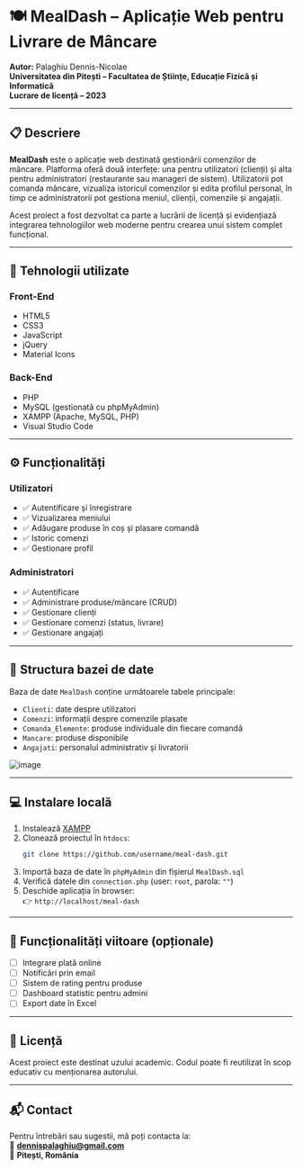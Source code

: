 # 🍽️ MealDash – Aplicație Web pentru Livrare de Mâncare

**Autor:** Palaghiu Dennis-Nicolae  
**Universitatea din Pitești – Facultatea de Științe, Educație Fizică și Informatică**  
**Lucrare de licență – 2023**

---

## 📋 Descriere

**MealDash** este o aplicație web destinată gestionării comenzilor de mâncare. Platforma oferă două interfețe: una pentru utilizatori (clienți) și alta pentru administratori (restaurante sau manageri de sistem). Utilizatorii pot comanda mâncare, vizualiza istoricul comenzilor și edita profilul personal, în timp ce administratorii pot gestiona meniul, clienții, comenzile și angajații.

Acest proiect a fost dezvoltat ca parte a lucrării de licență și evidențiază integrarea tehnologiilor web moderne pentru crearea unui sistem complet funcțional.

---

## 🧰 Tehnologii utilizate

### Front-End
- HTML5
- CSS3
- JavaScript
- jQuery
- Material Icons

### Back-End
- PHP
- MySQL (gestionată cu phpMyAdmin)
- XAMPP (Apache, MySQL, PHP)
- Visual Studio Code

---

## ⚙️ Funcționalități

### Utilizatori
- ✅ Autentificare și înregistrare
- ✅ Vizualizarea meniului
- ✅ Adăugare produse în coș și plasare comandă
- ✅ Istoric comenzi
- ✅ Gestionare profil

### Administratori
- ✅ Autentificare
- ✅ Administrare produse/mâncare (CRUD)
- ✅ Gestionare clienți
- ✅ Gestionare comenzi (status, livrare)
- ✅ Gestionare angajați

---

## 🧱 Structura bazei de date

Baza de date `MealDash` conține următoarele tabele principale:

- `Clienti`: date despre utilizatori
- `Comenzi`: informații despre comenzile plasate
- `Comanda_Elemente`: produse individuale din fiecare comandă
- `Mancare`: produse disponibile
- `Angajati`: personalul administrativ și livratorii
  
![image](https://github.com/user-attachments/assets/f59bfad8-b9d3-4554-b6a2-13122ecbb0b1)

---

## 💻 Instalare locală

1. Instalează [XAMPP](https://www.apachefriends.org/index.html)
2. Clonează proiectul în `htdocs`:
   ```bash
   git clone https://github.com/username/meal-dash.git
   ```
3. Importă baza de date în `phpMyAdmin` din fișierul `MealDash.sql`
4. Verifică datele din `connection.php` (user: `root`, parola: `""`)
5. Deschide aplicația în browser:  
   👉 `http://localhost/meal-dash`

---

## 🚀 Funcționalități viitoare (opționale)

- [ ] Integrare plată online
- [ ] Notificări prin email
- [ ] Sistem de rating pentru produse
- [ ] Dashboard statistic pentru admini
- [ ] Export date în Excel

---

## 📄 Licență

Acest proiect este destinat uzului academic. Codul poate fi reutilizat în scop educativ cu menționarea autorului.

---

## 📬 Contact

Pentru întrebări sau sugestii, mă poți contacta la:  
📧 **dennispalaghiu@gmail.com**  
📍 **Pitești, România**
